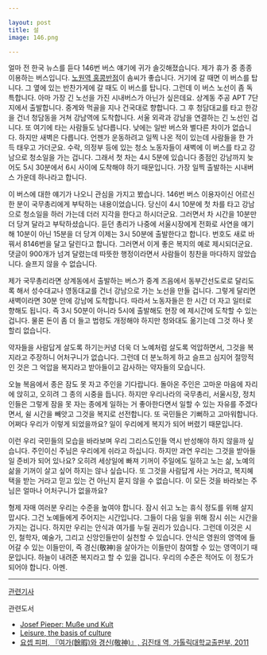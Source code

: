 ```yaml
---

layout: post
title: 설
image: 146.png

---
```


얼마 전 한국 뉴스를 듣다 146번 버스 얘기에 귀가 솔깃해졌습니다. 제가 휴가 중 종종 이용하는 버스입니다. <a href="https://goo.gl/maps/3XB1r8vDZ98GHQXLA">노원역 홍콩반점</a>이 솜씨가 좋습니다.
거기에 갈 때면 이 버스를 탑니다. 그 옆에 있는 반찬가게에 갈 때도 이 버스를 탑니다. 그런데 이 버스 노선이 좀 독특합니다. 
아마 가장 긴 노선을 가진 시내버스가 아닌가 싶은데요. 
상계동 주공 APT 7단지에서 출발합니다. 중계와 먹골을 지나 건국대로 향합니다. 
그 후 청담대교를 타고 한강을 건너 청담동을 거쳐 강남역에 도착합니다. 
서울 외곽과 강남을 연결하는 긴 노선인 겁니다. 또 여기에 타는 사람들도 남다릅니다. 
낮에는 일반 버스와 별다른 차이가 없습니다. 하지만 새벽은 다릅니다.
언젠가 운동하려고 일찍 나온 적이 있는데 사람들을 한 가득 태우고 가더군요. 수락, 의정부 등에 있는 청소 노동자들이 새벽에 이 버스를 타고 강남으로 청소일을 가는 겁니다. 
그래서 첫 차는 4시 5분에 있습니다 종점인 강남까지 늦어도 5시 30분에서 6시 사이에 도착해야 하기 때문입니다. 
가장 일찍 출발하는 시내버스 가운데 하나라고 합니다.

이 버스에 대한 얘기가 나오니 관심을 가지고 봤습니다. 146번 버스 이용자이신 어르신 한 분이 국무총리에게 부탁하는 내용이었습니다. 
당신이 4시 10분에 첫 차를 타고 강남으로 청소일을 하러 가는데 더러 지각을 한다고 하시더군요. 
그러면서 차 시간을 10분만 더 당겨 달라고 부탁하셨습니다. 듣던 총리가 나중에 서울시장에게 전화로 사연을 얘기해 10분이 아닌 15분을 더 당겨 이제는 3시 50분에 
출발한다고 합니다. 번호도 새로 바꿔서 8146번을 달고 달린다고 합니다. 그러면서 이게 좋은 복지의 예로 제시되더군요.
댓글이 900개가 넘겨 달렸는데 따뜻한 행정이라면서 사람들이 칭찬을 마다하지 않았습니다. 슬프지 않을 수 없습니다.

제가 국무총리라면 상계동에서 출발하는 버스가 중계 즈음에서 동부간선도로로
달리도록 해서 성수대교나 영동대교를 건너 강남으로 가는 노선을 만들 겁니다.
그렇게 달리면 새벽이라면 30분 안에 강남에 도착합니다. 따라서 노동자들은 한 시간 더 자고 일터로 향해도 됩니다. 즉 3시 50분이 아니라 5시에 출발해도 현장
에 제시간에 도착할 수 있는 겁니다. 물론 돈이 좀 더 들고 법령도 개정해야 하지만 청와대도 옮기는데 그것 하나 못 할리 없습니다.

약자들을 사람답게 살도록 하기는커녕 더욱 더 노예처럼 살도록 억압하면서, 그것을 복지라고 주장하니 어처구니가 없습니다.
그런데 더 분노하게 하고 슬프고 심지어 절망적인 것은 그 억압을 복지라고 받아들이고 감사하는 약자들의 모습니다.

오늘 복음에서 종은 잠도 못 자고 주인을 기다랍니다. 돌아온 주인은 고마운 마음에 자리에 앉히고, 오히려 그 종의 시중을 듭니다. 
하지만 우리나라의 국무총리, 서울시장, 정치인들은 그렇게 잠을 못 자는 종에게 일하는 거 좋아한다면서 일할 수 있는 자유를 주겠다면서, 
쉴 시간을 빼앗고 그것을 복지로 선전합니다.
또 국민들은 기뻐하고 고마워합니다. 어쩌다 우리가 이렇게 되었을까요? 일이 우리에게 복지가 되어 버렸기 때문입니다.

이런 우리 국민들의 모습을 바라보며 우리 그리스도인들 역시 반성해야 하지 않을까 싶습니다.
주인이신 주님은 우리에게 쉬라고 하십니다. 하지만 과연 우리는 그것을 받아들일 준비가 되어 있나요?
오히려 세상일에 빠져 기꺼이 주일에도 일하고 노는 삶, 노예의 삶을 기꺼이 살고 싶어 하지는 않나 싶습니다.
또 그것을 사람답게 사는 거라고, 복지혜택을 받는 거라고 믿고 있는 건 아닌지 묻지 않을 수 없습니다.
이 모든 것을 바라보는 주님은 얼마나 어처구니가 없을까요?

형제 자매 여러분 우리는 수준을 높여야 합니다. 잠시 쉬고 노는 휴식 정도를 위해 살지 맙시다. 그건 노예들에게 주어지는 시간입니다. 
그들이 다음 일을 위해 잠시 쉬는 시간을 가지는 겁니다. 
하지만 우리는 안식과 여가를 누릴 권리가 있습니다.
그런데 이것은 시인, 철학자, 예술가, 그리고 신앙인들만이 실천할 수 있습니다. 
안식은 영원의 영역에 들어갈 수 있는 이들만이, 즉 경신(敬神)을 살아가는 이들만이 참여할 수 있는 영역이기 때문입니다.
하늘이 내려준 복지라고 할 수 있을 겁니다. 우리의 수준은 적어도 이 정도가 되어야 합니다. 아멘.

<hr>

<a href="https://m.yna.co.kr/amp/view/AKR20230102023900001">관련기사</a>

관련도서
<ul><li><a href="https://www.amazon.de/Mu%C3%9Fe-Kult-Josef-Pieper/dp/3466367735">Josef Pieper: Muße und Kult</a></li><li>
<a href="https://books.google.ch/books/about/Leisure.html?id=VKbcnmvM7N8C&printsec=frontcover&source=kp_read_button&hl=en&redir_esc=y#v=onepage&q&f=false">Leisure, the basis of culture</a>
  </li>
  <li><a href="https://www.biblelife.co.kr/goods/view?no=16058">요셉 피퍼, 『여가(餘暇)와 경신(敬神)』, 김진태 역, 가톨릭대학교출판부, 2011</a>
  </li>
  </ul>
